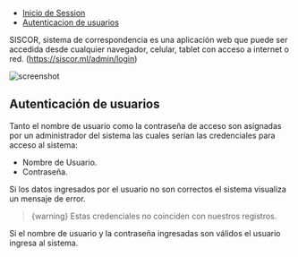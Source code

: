
- [Inicio de Session](#login)
- [Autenticacion de usuarios](#auth-pass)


<a name="login"></a>

SISCOR, sistema de correspondencia es una aplicación web que puede ser accedida desde cualquier navegador, celular, tablet con acceso a internet o red. (https://siscor.ml/admin/login)

![screenshot](/{{route}}/1.0/login.png)




<a name="auth-pass"></a>
## Autenticación de usuarios
Tanto el nombre de usuario como la contraseña de acceso son asignadas por un administrador del sistema las cuales serían las credenciales para acceso al sistema:
+ Nombre de Usuario.
+ Contraseña.

Si los datos ingresados por el usuario no son correctos el sistema visualiza un mensaje de error.
> {warning} Estas credenciales no coinciden con nuestros registros.


Si el nombre de usuario y la contraseña ingresadas son válidos el usuario ingresa al sistema.

